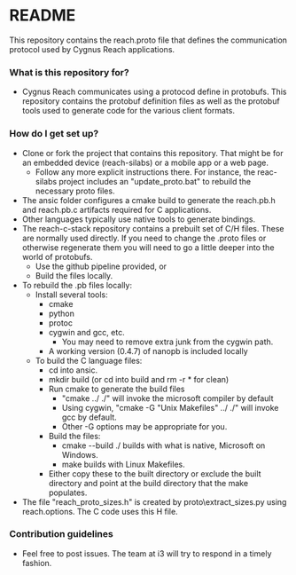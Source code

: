 # README

This repository contains the reach.proto file that defines the communication protocol used by Cygnus Reach applications. 

### What is this repository for?

* Cygnus Reach communicates using a protocod define in protobufs.  This repository contains the protobuf definition files as well as the protobuf tools used to generate code for the various client formats.

### How do I get set up?

* Clone or fork the project that contains this repository.  That might be for an embedded device (reach-silabs) or a mobile app or a web page.
  * Follow any more explicit instructions there.  For instance, the reac-silabs project includes an "update_proto.bat" to rebuild the necessary proto files.
* The ansic folder configures a cmake build to generate the reach.pb.h and reach.pb.c artifacts required for C applications.  
* Other languages typically use native tools to generate bindings.
* The reach-c-stack repository contains a prebuilt set of C/H files.  These are normally used directly.  If you need to change the .proto files or otherwise regenerate them you will need to go a little deeper into the world of protobufs.
  * Use the github pipeline provided, or
  * Build the files locally.
* To rebuild the .pb files locally:
  * Install several tools:
    * cmake
    * python
    * protoc
    * cygwin and gcc, etc.
      * You may need to remove extra junk from the cygwin path.
    * A working version (0.4.7) of nanopb is included locally
  * To build the C language files:
    * cd into ansic.
    * mkdir build (or cd into build and rm -r * for clean)
    * Run cmake to generate the build files
      * "cmake ../ ./" will invoke the microsoft compiler by default
      * Using cygwin, "cmake -G "Unix Makefiles" ../ ./" will invoke gcc by default.
      * Other -G options may be appropriate for you.
    * Build the files:
      * cmake --build ./ builds with what is native, Microsoft on Windows.
      * make builds with Linux Makefiles.
    * Either copy these to the built directory or exclude the built directory and point at the build directory that the make populates.
* The file "reach_proto_sizes.h" is created by proto\extract_sizes.py using reach.options.  The C code uses this H file.

### Contribution guidelines

* Feel free to post issues.  The team at i3 will try to respond in a timely fashion.
